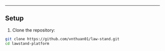 ---

## Setup

1. Clone the repository:

```bash
git clone https://github.com/vnthuan01/law-stand.git
cd lawstand-platform
```
